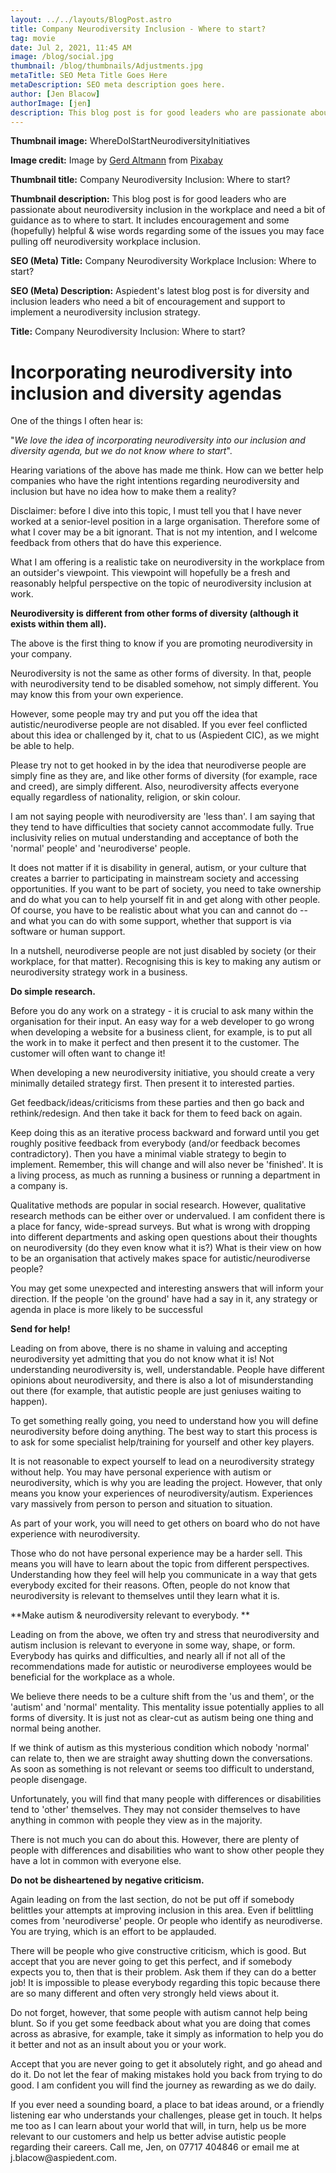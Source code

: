 ```yaml
---
layout: ../../layouts/BlogPost.astro
title: Company Neurodiversity Inclusion - Where to start?
tag: movie
date: Jul 2, 2021, 11:45 AM
image: /blog/social.jpg
thumbnail: /blog/thumbnails/Adjustments.jpg
metaTitle: SEO Meta Title Goes Here
metaDescription: SEO meta description goes here.
author: [Jen Blacow]
authorImage: [jen]
description: This blog post is for good leaders who are passionate about neurodiversity inclusion in the workplace and need a bit of guidance as to where to start. It includes encouragement and some (hopefully) helpful & wise words regarding some of the issues you may face pulling off neurodiversity workplace inclusion.
---
```

**Thumbnail image:** WhereDoIStartNeurodiversityInitiatives

**Image credit:** Image by [Gerd
Altmann](https://pixabay.com/users/geralt-9301/?utm_source=link-attribution&utm_medium=referral&utm_campaign=image&utm_content=1777537) from [Pixabay](https://pixabay.com/?utm_source=link-attribution&utm_medium=referral&utm_campaign=image&utm_content=1777537) 

**Thumbnail title:** Company Neurodiversity Inclusion: Where to start?

**Thumbnail description:** This blog post is for good leaders who are
passionate about neurodiversity inclusion in the workplace and need a
bit of guidance as to where to start. It includes encouragement and some
(hopefully) helpful & wise words regarding some of the issues you may
face pulling off neurodiversity workplace inclusion.

**SEO (Meta) Title:** Company Neurodiversity Workplace Inclusion: Where
to start?

**SEO (Meta) Description:** Aspiedent's latest blog post is for
diversity and inclusion leaders who need a bit of encouragement and
support to implement a neurodiversity inclusion strategy.

**Title:** Company Neurodiversity Inclusion: Where to start?

Incorporating neurodiversity into inclusion and diversity agendas
=================================================================

One of the things I often hear is:

"*We love the idea of incorporating neurodiversity into our inclusion
and diversity agenda, but we do not know where to start*".

Hearing variations of the above has made me think. How can we better
help companies who have the right intentions regarding neurodiversity
and inclusion but have no idea how to make them a reality?

Disclaimer: before I dive into this topic, I must tell you that I have
never worked at a senior-level position in a large organisation.
Therefore some of what I cover may be a bit ignorant. That is not my
intention, and I welcome feedback from others that do have this
experience.

What I am offering is a realistic take on neurodiversity in the
workplace from an outsider\'s viewpoint. This viewpoint will hopefully
be a fresh and reasonably helpful perspective on the topic of
neurodiversity inclusion at work.

**Neurodiversity is different from other forms of diversity (although it
exists within them all).**

The above is the first thing to know if you are promoting neurodiversity
in your company.

Neurodiversity is not the same as other forms of diversity. In that,
people with neurodiversity tend to be disabled somehow, not simply
different. You may know this from your own experience.

However, some people may try and put you off the idea that
autistic/neurodiverse people are not disabled. If you ever feel
conflicted about this idea or challenged by it, chat to us (Aspiedent
CIC), as we might be able to help.

Please try not to get hooked in by the idea that neurodiverse people are
simply fine as they are, and like other forms of diversity (for example,
race and creed), are simply different. Also, neurodiversity affects
everyone equally regardless of nationality, religion, or skin colour.

I am not saying people with neurodiversity are 'less than'. I am saying
that they tend to have difficulties that society cannot accommodate
fully. True inclusivity relies on mutual understanding and acceptance of
both the 'normal' people' and 'neurodiverse' people.

It does not matter if it is disability in general, autism, or your
culture that creates a barrier to participating in mainstream society
and accessing opportunities. If you want to be part of society, you need
to take ownership and do what you can to help yourself fit in and get
along with other people. Of course, you have to be realistic about what
you can and cannot do -- and what you can do with some support, whether
that support is via software or human support.

In a nutshell, neurodiverse people are not just disabled by society (or
their workplace, for that matter). Recognising this is key to making any
autism or neurodiversity strategy work in a business.

**Do simple research.**

Before you do any work on a strategy - it is crucial to ask many within
the organisation for their input. An easy way for a web developer to go
wrong when developing a website for a business client, for example, is
to put all the work in to make it perfect and then present it to the
customer. The customer will often want to change it!

When developing a new neurodiversity initiative, you should create a
very minimally detailed strategy first. Then present it to interested
parties.

Get feedback/ideas/criticisms from these parties and then go back and
rethink/redesign. And then take it back for them to feed back on again.

Keep doing this as an iterative process backward and forward until you
get roughly positive feedback from everybody (and/or feedback becomes
contradictory). Then you have a minimal viable strategy to begin to
implement. Remember, this will change and will also never be 'finished'.
It is a living process, as much as running a business or running a
department in a company is.

Qualitative methods are popular in social research. However, qualitative
research methods can be either over or undervalued. I am confident there
is a place for fancy, wide-spread surveys. But what is wrong with
dropping into different departments and asking open questions about
their thoughts on neurodiversity (do they even know what it is?) What is
their view on how to be an organisation that actively makes space for
autistic/neurodiverse people?

You may get some unexpected and interesting answers that will inform
your direction. If the people 'on the ground' have had a say in it, any
strategy or agenda in place is more likely to be successful

**Send for help!**

Leading on from above, there is no shame in valuing and accepting
neurodiversity yet admitting that you do not know what it is! Not
understanding neurodiversity is, well, understandable. People have
different opinions about neurodiversity, and there is also a lot of
misunderstanding out there (for example, that autistic people are just
geniuses waiting to happen).

To get something really going, you need to understand how you will
define neurodiversity before doing anything. The best way to start this
process is to ask for some specialist help/training for yourself and
other key players.

It is not reasonable to expect yourself to lead on a neurodiversity
strategy without help. You may have personal experience with autism or
neurodiversity, which is why you are leading the project. However, that
only means you know your experiences of neurodiversity/autism.
Experiences vary massively from person to person and situation to
situation.

As part of your work, you will need to get others on board who do not
have experience with neurodiversity.

Those who do not have personal experience may be a harder sell. This
means you will have to learn about the topic from different
perspectives. Understanding how they feel will help you communicate in a
way that gets everybody excited for their reasons. Often, people do not
know that neurodiversity is relevant to themselves until they learn what
it is.

**Make autism & neurodiversity relevant to everybody. **

Leading on from the above, we often try and stress that neurodiversity
and autism inclusion is relevant to everyone in some way, shape, or
form. Everybody has quirks and difficulties, and nearly all if not all
of the recommendations made for autistic or neurodiverse employees would
be beneficial for the workplace as a whole.

We believe there needs to be a culture shift from the 'us and them', or
the 'autism' and 'normal' mentality. This mentality issue potentially
applies to all forms of diversity. It is just not as clear-cut as autism
being one thing and normal being another.

If we think of autism as this mysterious condition which nobody 'normal'
can relate to, then we are straight away shutting down the
conversations. As soon as something is not relevant or seems too
difficult to understand, people disengage.

Unfortunately, you will find that many people with differences or
disabilities tend to 'other' themselves. They may not consider
themselves to have anything in common with people they view as in the
majority.

There is not much you can do about this. However, there are plenty of
people with differences and disabilities who want to show other people
they have a lot in common with everyone else.

**Do not be disheartened by negative criticism.**

Again leading on from the last section, do not be put off if somebody
belittles your attempts at improving inclusion in this area. Even if
belittling comes from 'neurodiverse' people. Or people who identify as
neurodiverse. You are trying, which is an effort to be applauded.

There will be people who give constructive criticism, which is good. But
accept that you are never going to get this perfect, and if somebody
expects you to, then that is their problem. Ask them if they can do a
better job! It is impossible to please everybody regarding this topic
because there are so many different and often very strongly held views
about it.

Do not forget, however, that some people with autism cannot help being
blunt. So if you get some feedback about what you are doing that comes
across as abrasive, for example, take it simply as information to help
you do it better and not as an insult about you or your work.

Accept that you are never going to get it absolutely right, and go ahead
and do it. Do not let the fear of making mistakes hold you back from
trying to do good. I am confident you will find the journey as rewarding
as we do daily.

If you ever need a sounding board, a place to bat ideas around, or a
friendly listening ear who understands your challenges, please get in
touch. It helps me too as I can learn about your world that will, in
turn, help us be more relevant to our customers and help us better
advise autistic people regarding their careers. Call me, Jen, on 07717
404846 or email me at j.blacow\@aspiedent.com.

